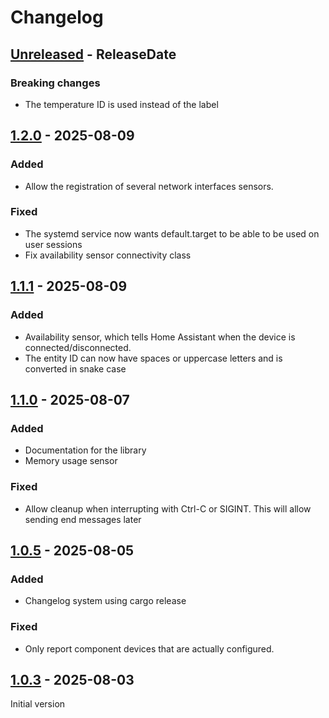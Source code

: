 # Changelog

<!-- next-header -->

## [Unreleased] - ReleaseDate

### Breaking changes

- The temperature ID is used instead of the label

## [1.2.0] - 2025-08-09

### Added

- Allow the registration of several network interfaces sensors.

### Fixed

- The systemd service now wants default.target to be able to be used on user sessions
- Fix availability sensor connectivity class

## [1.1.1] - 2025-08-09

### Added

- Availability sensor, which tells Home Assistant when the device is connected/disconnected.
- The entity ID can now have spaces or uppercase letters and is converted in snake case

## [1.1.0] - 2025-08-07

### Added

- Documentation for the library
- Memory usage sensor

### Fixed

- Allow cleanup when interrupting with Ctrl-C or SIGINT. This will allow sending end messages later

## [1.0.5] - 2025-08-05

### Added

- Changelog system using cargo release

### Fixed

- Only report component devices that are actually configured.


## [1.0.3] - 2025-08-03

Initial version


<!-- next-url -->
[Unreleased]: https://github.com/guillaumecl/mqtt-system-monitor/compare/v1.2.0...HEAD
[1.2.0]: https://github.com/guillaumecl/mqtt-system-monitor/compare/v1.1.1...v1.2.0
[1.1.1]: https://github.com/guillaumecl/mqtt-system-monitor/compare/v1.1.0...v1.1.1
[1.1.0]: https://github.com/guillaumecl/mqtt-system-monitor/compare/v1.0.5...v1.1.0
[1.0.5]: https://github.com/guillaumecl/mqtt-system-monitor/compare/v1.0.3...v1.0.5
[1.0.3]: https://github.com/guillaumecl/mqtt-system-monitor/releases/tag/v1.0.3
